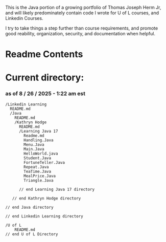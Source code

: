 This is the Java portion of a growing portfolio of Thomas Joseph Herm Jr, and will likely predominately contain code I wrote for U of L courses, and Linkedin Courses.

I try to take things a step further than course requirements, and promote good reability, organization, security, and documentation when helpful.


# Readme Contents

# Current directory:
### as of 8 / 26 / 2025 - 1:22 am est

    /Linkedin Learning
      README.md
      /Java
        README.md
        /Kathryn Hodge
          README.md
          /Learning Java 17
            Readme.md
            Handling.Java
            Menu.Java
            Main.Java
            HelloWorld.java
            Student.Java
            FortuneTeller.Java
            Repeat.Java
            TeaTime.Java
            MealPrice.Java
            Triangle.Java

          // end Learning Java 17 directory

       // end Kathryn Hodge directory

    // end Java directory

    // end Linkedin Learning directory

    /U of L
        README.md
    // end U of L Directory
